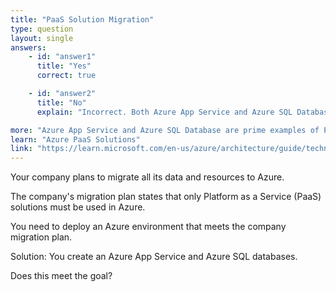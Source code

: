 ```yaml
---
title: "PaaS Solution Migration"
type: question
layout: single
answers:
    - id: "answer1"
      title: "Yes"
      correct: true

    - id: "answer2"
      title: "No"
      explain: "Incorrect. Both Azure App Service and Azure SQL Database are Platform as a Service (PaaS) solutions. They provide fully managed platforms where you don't need to manage the underlying infrastructure, meeting the requirement for PaaS-only solutions."

more: "Azure App Service and Azure SQL Database are prime examples of PaaS offerings in Azure. They provide managed platforms for running applications and databases without the need to manage servers, operating systems, or infrastructure."
learn: "Azure PaaS Solutions"
link: "https://learn.microsoft.com/en-us/azure/architecture/guide/technology-choices/compute-decision-tree#azure-app-service"
---
```


Your company plans to migrate all its data and resources to Azure.

The company's migration plan states that only Platform as a Service (PaaS) solutions must be used in Azure.

You need to deploy an Azure environment that meets the company migration plan.

Solution: You create an Azure App Service and Azure SQL databases.

Does this meet the goal?


